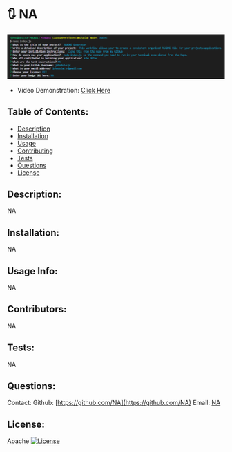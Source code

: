 
  # :arrows_clockwise: NA
 
  ![project image](https://raw.githubusercontent.com/johndolacjr/Dolac_Nodes/main/README_GEN_IMG.png)
  * Video Demonstration: [Click Here](https://www.youtube.com/watch?v=wr_XyZc8P7s&feature=youtu.be)

  ## Table of Contents: 
  *  [Description](#description)
  *  [Installation](#installation)
  *  [Usage](#usage)
  *  [Contributing](#contributing)
  *  [Tests](#tests)
  *  [Questions](#questions)
  *  [License](#license)

  ## Description: 
  NA

  ## Installation:
  NA

  ## Usage Info:
  NA

  ## Contributors:
  NA

  ## Tests:
  NA

  ## Questions:
  Contact: 
  Github: [https://github.com/NA](https://github.com/NA)
  Email: [NA](NA)
  
  ## License:
  Apache
  [![License](https://img.shields.io/badge/License-undefined%202.0-blue.svg)](https://opensource.org/licenses/undefined-2.0)

